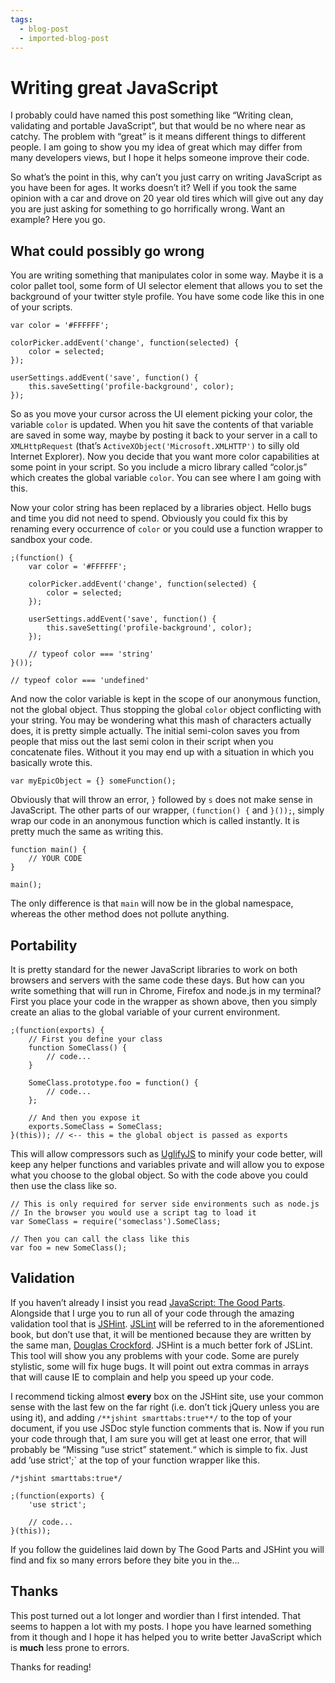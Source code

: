 ```yaml
---
tags:
  - blog-post
  - imported-blog-post
---
```

# Writing great JavaScript

I probably could have named this post something like “Writing clean, validating and portable JavaScript”, but that would be no where near as catchy. The problem with “great” is it means different things to different people. I am going to show you my idea of great which may differ from many developers views, but I hope it helps someone improve their code.

So what’s the point in this, why can’t you just carry on writing JavaScript as you have been for ages. It works doesn’t it? Well if you took the same opinion with a car and drove on 20 year old tires which will give out any day you are just asking for something to go horrifically wrong. Want an example? Here you go.

## What could possibly go wrong

You are writing something that manipulates color in some way. Maybe it is a color pallet tool, some form of UI selector element that allows you to set the background of your twitter style profile. You have some code like this in one of your scripts.

```
var color = '#FFFFFF';

colorPicker.addEvent('change', function(selected) {
    color = selected;
});

userSettings.addEvent('save', function() {
    this.saveSetting('profile-background', color);
});
```

So as you move your cursor across the UI element picking your color, the variable `color` is updated. When you hit save the contents of that variable are saved in some way, maybe by posting it back to your server in a call to `XMLHttpRequest` (that’s `ActiveXObject('Microsoft.XMLHTTP')` to silly old Internet Explorer). Now you decide that you want more color capabilities at some point in your script. So you include a micro library called “color.js” which creates the global variable `color`. You can see where I am going with this.

Now your color string has been replaced by a libraries object. Hello bugs and time you did not need to spend. Obviously you could fix this by renaming every occurrence of `color` or you could use a function wrapper to sandbox your code.

```
;(function() {
    var color = '#FFFFFF';

    colorPicker.addEvent('change', function(selected) {
        color = selected;
    });

    userSettings.addEvent('save', function() {
        this.saveSetting('profile-background', color);
    });

    // typeof color === 'string'
}());

// typeof color === 'undefined'
```

And now the color variable is kept in the scope of our anonymous function, not the global object. Thus stopping the global `color` object conflicting with your string. You may be wondering what this mash of characters actually does, it is pretty simple actually. The initial semi-colon saves you from people that miss out the last semi colon in their script when you concatenate files. Without it you may end up with a situation in which you basically wrote this.

```
var myEpicObject = {} someFunction();
```

Obviously that will throw an error, `}` followed by `s` does not make sense in JavaScript. The other parts of our wrapper, `(function() {` and `}());`, simply wrap our code in an anonymous function which is called instantly. It is pretty much the same as writing this.

```
function main() {
    // YOUR CODE
}

main();
```

The only difference is that `main` will now be in the global namespace, whereas the other method does not pollute anything.

## Portability

It is pretty standard for the newer JavaScript libraries to work on both browsers and servers with the same code these days. But how can you write something that will run in Chrome, Firefox and node.js in my terminal? First you place your code in the wrapper as shown above, then you simply create an alias to the global variable of your current environment.

```
;(function(exports) {
    // First you define your class
    function SomeClass() {
        // code...
    }

    SomeClass.prototype.foo = function() {
        // code...
    };

    // And then you expose it
    exports.SomeClass = SomeClass;
}(this)); // <-- this = the global object is passed as exports
```

This will allow compressors such as [UglifyJS](https://github.com/mishoo/UglifyJS/) to minify your code better, will keep any helper functions and variables private and will allow you to expose what you choose to the global object. So with the code above you could then use the class like so.

```
// This is only required for server side environments such as node.js
// In the browser you would use a script tag to load it
var SomeClass = require('someclass').SomeClass;

// Then you can call the class like this
var foo = new SomeClass();
```

## Validation

If you haven’t already I insist you read [JavaScript: The Good Parts](http://www.amazon.co.uk/JavaScript-Good-Parts-Douglas-Crockford/dp/0596517742). Alongside that I urge you to run all of your code through the amazing validation tool that is [JSHint](http://www.jshint.com/). [JSLint](http://www.jslint.com/) will be referred to in the aforementioned book, but don’t use that, it will be mentioned because they are written by the same man, [Douglas Crockford](http://www.crockford.com/). JSHint is a much better fork of JSLint. This tool will show you any problems with your code. Some are purely stylistic, some will fix huge bugs. It will point out extra commas in arrays that will cause IE to complain and help you speed up your code.

I recommend ticking almost **every** box on the JSHint site, use your common sense with the last few on the far right (i.e. don’t tick jQuery unless you are using it), and adding `/**jshint smarttabs:true**/` to the top of your document, if you use JSDoc style function comments that is. Now if you run your code through that, I am sure you will get at least one error, that will probably be “Missing “use strict” statement.“ which is simple to fix. Just add ’use strict';` at the top of your function wrapper like this.

```
/*jshint smarttabs:true*/

;(function(exports) {
    'use strict';

    // code...
}(this));
```

If you follow the guidelines laid down by The Good Parts and JSHint you will find and fix so many errors before they bite you in the…

## Thanks

This post turned out a lot longer and wordier than I first intended. That seems to happen a lot with my posts. I hope you have learned something from it though and I hope it has helped you to write better JavaScript which is **much** less prone to errors.

Thanks for reading!
